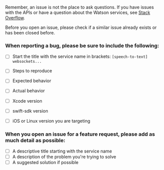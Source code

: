 Remember, an issue is not the place to ask questions. If you have issues with the APIs or have a question about the Watson services, see [Stack Overflow](https://stackoverflow.com/questions/tagged/ibm-watson+swift).

Before you open an issue, please check if a similar issue already exists or has been closed before.

### When reporting a bug, please be sure to include the following:

- [ ] Start the title with the service name in brackets:  `[speech-to-text] websockets...`
- [ ] Steps to reproduce
- [ ] Expected behavior
- [ ] Actual behavior
- [ ] Xcode version
- [ ] swift-sdk version
- [ ] iOS or Linux version you are targeting


### When you open an issue for a feature request, please add as much detail as possible:
- [ ] A descriptive title starting with the service name
- [ ] A description of the problem you're trying to solve
- [ ] A suggested solution if possible

